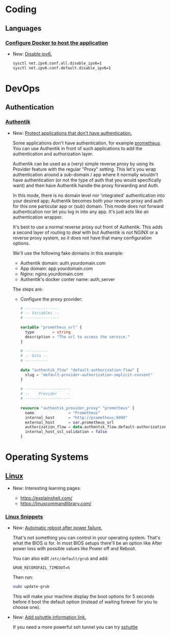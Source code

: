 # Coding

## Languages

### [Configure Docker to host the application](docker.md)

* New: [Disable ipv6.](docker.md#disable-ipv6)

    ```bash
    sysctl net.ipv6.conf.all.disable_ipv6=1
    sysctl net.ipv6.conf.default.disable_ipv6=1
    ```

# DevOps

## Authentication

### [Authentik](authentik.md)

* New: [Protect applications that don't have authentication.](authentik.md#protect-applications-that-don't-have-authentication)

    Some applications don't have authentication, for example [prometheus](prometheus.md). You can use Authentik in front of such applications to add the authentication and authorization layer.
    
    Authentik can be used as a (very) simple reverse proxy by using its Provider feature with the regular "Proxy" setting. This let's you wrap authentication around a sub-domain / app where it normally wouldn't have authentication (or not the type of auth that you would specifically want) and then have Authentik handle the proxy forwarding and Auth.
    
    In this mode, there is no domain level nor 'integrated' authentication into your desired app; Authentik becomes both your reverse proxy and auth for this one particular app or (sub) domain. This mode does not forward authentication nor let you log in into any app. It's just acts like an authentication wrapper.
    
    It's best to use a normal reverse proxy out front of Authentik. This adds a second layer of routing to deal with but Authentik is not NGINX or a reverse proxy system, so it does not have that many configuration options.
    
    We'll use the following fake domains in this example:
    
    - Authentik domain: auth.yourdomain.com
    - App domain: app.yourdomain.com
    - Nginx: nginx.yourdomain.com
    - Authentik's docker conter name: auth_server
    
    The steps are:
    
    - Configure the proxy provider:
    
      ```terraform
      # ---------------
      # -- Variables --
      # ---------------
    
      variable "prometheus_url" {
        type        = string
        description = "The url to access the service."
      }
    
      # ----------
      # -- Data --
      # ----------
    
      data "authentik_flow" "default-authorization-flow" {
        slug = "default-provider-authorization-implicit-consent"
      }
    
      # --------------------
      # --    Provider    --
      # --------------------
    
      resource "authentik_provider_proxy" "prometheus" {
        name               = "Prometheus"
        internal_host      = "http://prometheus:9090"
        external_host      = var.prometheus_url
        authorization_flow = data.authentik_flow.default-authorization-flow.id
        internal_host_ssl_validation = false
      }
      ```

# Operating Systems

## [Linux](linux.md)

* New: Interesting learning pages.

    - https://explainshell.com/
    - https://linuxcommandlibrary.com/

### [Linux Snippets](linux_snippets.md)

* New: [Automatic reboot after power failure.](linux_snippets.md#automatic-reboot-after-power-failure)

    That's not something you can control in your operating system. That's what the BIOS is for. In most BIOS setups there'll be an option like After power loss with possible values like Power off and Reboot.
    
    You can also edit `/etc/default/grub` and add:
    
    ```
    GRUB_RECORDFAIL_TIMEOUT=5
    ```
    
    Then run:
    
    ```bash
    sudo update-grub
    ```
    
    This will make your machine display the boot options for 5 seconds before it boot the default option (instead of waiting forever for you to choose one).

* New: [Add sshuttle information link.](linux_snippets.md#ssh-tunnel)

    If you need a more powerful ssh tunnel you can try [sshuttle](https://sshuttle.readthedocs.io/en/stable/overview.html)